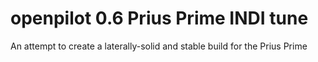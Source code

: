 openpilot 0.6 Prius Prime INDI tune
======

An attempt to create a laterally-solid and stable build for the Prius Prime
